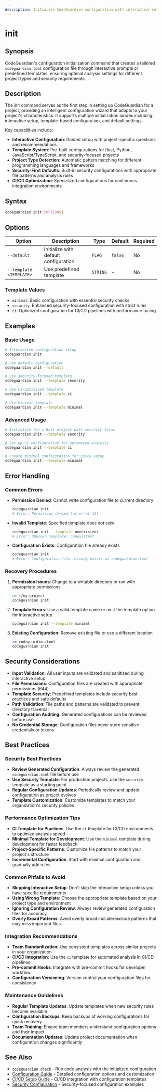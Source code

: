 ```yaml
---
description: Initialize CodeGuardian configuration with interactive setup and templates
---
```


# init

## Synopsis
CodeGuardian's configuration initialization command that creates a tailored `codeguardian.toml` configuration file through interactive prompts or predefined templates, ensuring optimal analysis settings for different project types and security requirements.

## Description
The init command serves as the first step in setting up CodeGuardian for a project, providing an intelligent configuration wizard that adapts to your project's characteristics. It supports multiple initialization modes including interactive setup, template-based configuration, and default settings.

Key capabilities include:
- **Interactive Configuration**: Guided setup with project-specific questions and recommendations
- **Template System**: Pre-built configurations for Rust, Python, JavaScript/TypeScript, and security-focused projects
- **Project Type Detection**: Automatic pattern matching for different programming languages and frameworks
- **Security-First Defaults**: Built-in security configurations with appropriate file patterns and analysis rules
- **CI/CD Optimization**: Specialized configurations for continuous integration environments

## Syntax
```bash
codeguardian init [OPTIONS]
```

## Options
| Option | Description | Type | Default | Required |
|--------|-------------|------|---------|----------|
| `--default` | Initialize with default configuration | `FLAG` | `false` | No |
| `--template <TEMPLATE>` | Use predefined template | `STRING` | - | No |

### Template Values
- `minimal`: Basic configuration with essential security checks
- `security`: Enhanced security-focused configuration with strict rules
- `ci`: Optimized configuration for CI/CD pipelines with performance tuning

## Examples

### Basic Usage
```bash
# Interactive configuration setup
codeguardian init

# Use default configuration
codeguardian init --default

# Use security-focused template
codeguardian init --template security

# Use CI-optimized template
codeguardian init --template ci

# Use minimal template
codeguardian init --template minimal
```

### Advanced Usage
```bash
# Initialize for a Rust project with security focus
codeguardian init --template security

# Set up CI configuration for automated analysis
codeguardian init --template ci

# Create minimal configuration for quick setup
codeguardian init --template minimal
```

## Error Handling

### Common Errors
- **Permission Denied**: Cannot write configuration file to current directory
  ```bash
  codeguardian init
  # Error: Permission denied (os error 13)
  ```

- **Invalid Template**: Specified template does not exist
  ```bash
  codeguardian init --template nonexistent
  # Error: Unknown template: nonexistent
  ```

- **Configuration Exists**: Configuration file already exists
  ```bash
  codeguardian init
  # Error: Configuration file already exists at codeguardian.toml
  ```

### Recovery Procedures
1. **Permission Issues**: Change to a writable directory or run with appropriate permissions
   ```bash
   cd ~/my-project
   codeguardian init
   ```

2. **Template Errors**: Use a valid template name or omit the template option for interactive setup
   ```bash
   codeguardian init --template minimal
   ```

3. **Existing Configuration**: Remove existing file or use a different location
   ```bash
   rm codeguardian.toml
   codeguardian init
   ```

## Security Considerations
- **Input Validation**: All user inputs are validated and sanitized during interactive setup
- **File Permissions**: Configuration files are created with appropriate permissions (644)
- **Template Security**: Predefined templates include security best practices and safe defaults
- **Path Validation**: File paths and patterns are validated to prevent directory traversal
- **Configuration Auditing**: Generated configurations can be reviewed before use
- **No Credential Storage**: Configuration files never store sensitive credentials or tokens

## Best Practices

### Security Best Practices
- **Review Generated Configuration**: Always review the generated `codeguardian.toml` file before use
- **Use Security Template**: For production projects, use the `security` template as a starting point
- **Regular Configuration Updates**: Periodically review and update configuration as project evolves
- **Template Customization**: Customize templates to match your organization's security policies

### Performance Optimization Tips
- **CI Template for Pipelines**: Use the `ci` template for CI/CD environments to optimize analysis speed
- **Minimal Template for Development**: Use the `minimal` template during development for faster feedback
- **Project-Specific Patterns**: Customize file patterns to match your project's structure
- **Incremental Configuration**: Start with minimal configuration and gradually add rules

### Common Pitfalls to Avoid
- **Skipping Interactive Setup**: Don't skip the interactive setup unless you have specific requirements
- **Using Wrong Template**: Choose the appropriate template based on your project type and environment
- **Ignoring Configuration Review**: Always review generated configuration files for accuracy
- **Overly Broad Patterns**: Avoid overly broad include/exclude patterns that may miss important files

### Integration Recommendations
- **Team Standardization**: Use consistent templates across similar projects in your organization
- **CI/CD Integration**: Use the `ci` template for automated analysis in CI/CD pipelines
- **Pre-commit Hooks**: Integrate with pre-commit hooks for developer workflow
- **Configuration Versioning**: Version control your configuration files for consistency

### Maintenance Guidelines
- **Regular Template Updates**: Update templates when new security rules become available
- **Configuration Backups**: Keep backups of working configurations for quick recovery
- **Team Training**: Ensure team members understand configuration options and their impact
- **Documentation Updates**: Update project documentation when configuration changes significantly

## See Also
- [`codeguardian check`](check.md) - Run code analysis with the initialized configuration
- [Configuration Guide](../configuration.md) - Detailed configuration options and customization
- [CI/CD Setup Guide](../user-guide/ci-cd-setup.md) - CI/CD integration with configuration templates
- [Security Configuration](../user-guide/security-configuration.md) - Security-focused configuration examples
